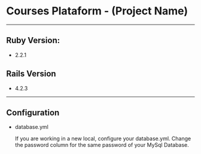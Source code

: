 # Courses Plataform - (Project Name) #
-------------
## Ruby Version: ##
* 2.2.1
## Rails Version ##
* 4.2.3

-------------

## Configuration ##

* database.yml

  If you are working in a new local, configure your database.yml. Change the password column for the same password of your MySql Database.